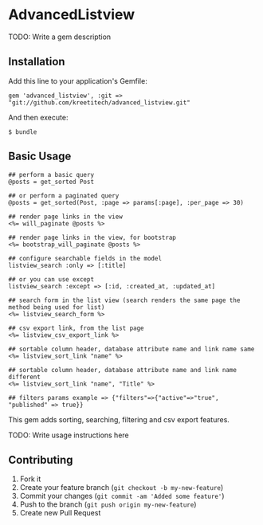 # AdvancedListview

TODO: Write a gem description

## Installation

Add this line to your application's Gemfile:

    gem 'advanced_listview', :git => "git://github.com/kreetitech/advanced_listview.git"

And then execute:

    $ bundle

## Basic Usage
    ## perform a basic query
    @posts = get_sorted Post
    
    ## or perform a paginated query
    @posts = get_sorted(Post, :page => params[:page], :per_page => 30)
    
    ## render page links in the view
    <%= will_paginate @posts %>
    
    ## render page links in the view, for bootstrap
    <%= bootstrap_will_paginate @posts %>
    
    ## configure searchable fields in the model
    listview_search :only => [:title]
    
    ## or you can use except
    listview_search :except => [:id, :created_at, :updated_at]
    
    ## search form in the list view (search renders the same page the method being used for list)
    <%= listview_search_form %>
    
    ## csv export link, from the list page
    <%= listview_csv_export_link %>
    
    ## sortable column header, database attribute name and link name same
    <%= listview_sort_link "name" %>

    ## sortable column header, database attribute name and link name different
    <%= listview_sort_link "name", "Title" %>
    
    ## filters params example => {"filters"=>{"active"=>"true", "published" => true}}

This gem adds sorting, searching, filtering and csv export features.    

TODO: Write usage instructions here

## Contributing

1. Fork it
2. Create your feature branch (`git checkout -b my-new-feature`)
3. Commit your changes (`git commit -am 'Added some feature'`)
4. Push to the branch (`git push origin my-new-feature`)
5. Create new Pull Request
